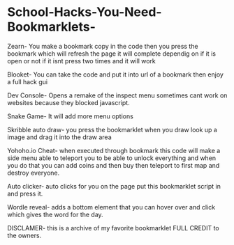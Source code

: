 # School-Hacks-You-Need-Bookmarklets-
Zearn- You make a bookmark copy in the code then you press the bookmark which will refresh the page it will complete dependig on if it is open or not if it isnt press two times and it will work


Blooket- You can take the code and put it into url of a bookmark then enjoy a full hack gui

Dev Console- Opens a remake of the inspect menu sometimes cant work on websites because they blocked javascript.


Snake Game- It will add more menu options


Skribble auto draw- you press the bookmarklet when you draw look up a image and drag it into the draw area 


Yohoho.io Cheat- when executed through bookmark this code will make a side menu able to teleport you to be able to unlock everything and when you do that you can add coins and then buy then teleport to first map and destroy everyone.


Auto clicker- auto clicks for you on the page put this bookmarklet script in and press it.


Wordle reveal- adds a bottom element that you can hover over and click which gives the word for the day.


DISCLAMER- this is a archive of my favorite bookmarklet FULL CREDIT to the owners.

